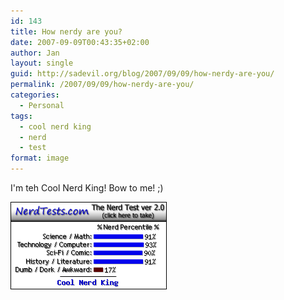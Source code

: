 ```yaml
---
id: 143
title: How nerdy are you?
date: 2007-09-09T00:43:35+02:00
author: Jan
layout: single
guid: http://sadevil.org/blog/2007/09/09/how-nerdy-are-you/
permalink: /2007/09/09/how-nerdy-are-you/
categories:
  - Personal
tags:
  - cool nerd king
  - nerd
  - test
format: image
---
```

I'm teh Cool Nerd King! Bow to me! ;)

<a href="http://www.nerdtests.com/ft_nt2.php" target="_blank"><img src="/assets/images/2005/11/2aa26bdd9fcdea58.png" align="middle" /></a>